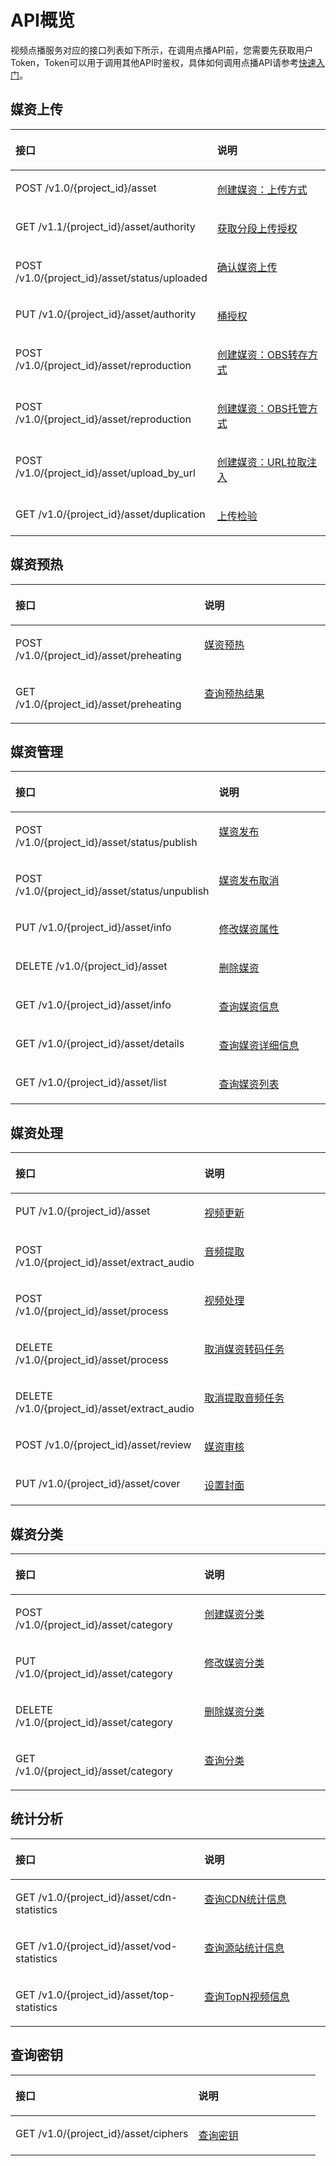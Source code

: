 # API概览<a name="vod_04_0001"></a>

视频点播服务对应的接口列表如下所示，在调用点播API前，您需要先获取用户Token，Token可以用于调用其他API时鉴权，具体如何调用点播API请参考[快速入门](示例1-媒资上传.md)。

## 媒资上传<a name="section1954516527125"></a>

<a name="table183487131317"></a>
<table><thead align="left"><tr id="row2311152631316"><th class="cellrowborder" valign="top" width="59.95%" id="mcps1.1.3.1.1"><p id="p731215260139"><a name="p731215260139"></a><a name="p731215260139"></a>接口</p>
</th>
<th class="cellrowborder" valign="top" width="40.050000000000004%" id="mcps1.1.3.1.2"><p id="p4312112614139"><a name="p4312112614139"></a><a name="p4312112614139"></a>说明</p>
</th>
</tr>
</thead>
<tbody><tr id="row168342711137"><td class="cellrowborder" valign="top" width="59.95%" headers="mcps1.1.3.1.1 "><p id="p15835379133"><a name="p15835379133"></a><a name="p15835379133"></a>POST /v1.0/{project_id}/asset</p>
</td>
<td class="cellrowborder" valign="top" width="40.050000000000004%" headers="mcps1.1.3.1.2 "><p id="p20314131918149"><a name="p20314131918149"></a><a name="p20314131918149"></a><a href="创建媒资-上传方式.md">创建媒资：上传方式</a></p>
</td>
</tr>
<tr id="row198355741317"><td class="cellrowborder" valign="top" width="59.95%" headers="mcps1.1.3.1.1 "><p id="p1883517717137"><a name="p1883517717137"></a><a name="p1883517717137"></a>GET /v1.1/{project_id}/asset/authority</p>
</td>
<td class="cellrowborder" valign="top" width="40.050000000000004%" headers="mcps1.1.3.1.2 "><p id="p33131519181411"><a name="p33131519181411"></a><a name="p33131519181411"></a><a href="获取分段上传授权.md">获取分段上传授权</a></p>
</td>
</tr>
<tr id="row78351679130"><td class="cellrowborder" valign="top" width="59.95%" headers="mcps1.1.3.1.1 "><p id="p168357712138"><a name="p168357712138"></a><a name="p168357712138"></a>POST /v1.0/{project_id}/asset/status/uploaded</p>
</td>
<td class="cellrowborder" valign="top" width="40.050000000000004%" headers="mcps1.1.3.1.2 "><p id="p1131221951412"><a name="p1131221951412"></a><a name="p1131221951412"></a><a href="确认媒资上传.md">确认媒资上传</a></p>
</td>
</tr>
<tr id="row88351570135"><td class="cellrowborder" valign="top" width="59.95%" headers="mcps1.1.3.1.1 "><p id="p58351476134"><a name="p58351476134"></a><a name="p58351476134"></a>PUT /v1.0/{project_id}/asset/authority</p>
</td>
<td class="cellrowborder" valign="top" width="40.050000000000004%" headers="mcps1.1.3.1.2 "><p id="p1031021910141"><a name="p1031021910141"></a><a name="p1031021910141"></a><a href="桶授权.md">桶授权</a></p>
</td>
</tr>
<tr id="row1583567161318"><td class="cellrowborder" valign="top" width="59.95%" headers="mcps1.1.3.1.1 "><p id="p178356711139"><a name="p178356711139"></a><a name="p178356711139"></a>POST /v1.0/{project_id}/asset/reproduction</p>
</td>
<td class="cellrowborder" valign="top" width="40.050000000000004%" headers="mcps1.1.3.1.2 "><p id="p103098191147"><a name="p103098191147"></a><a name="p103098191147"></a><a href="创建媒资-OBS转存方式.md">创建媒资：OBS转存方式</a></p>
</td>
</tr>
<tr id="row85361041111519"><td class="cellrowborder" valign="top" width="59.95%" headers="mcps1.1.3.1.1 "><p id="p1147944715155"><a name="p1147944715155"></a><a name="p1147944715155"></a>POST /v1.0/{project_id}/asset/reproduction</p>
</td>
<td class="cellrowborder" valign="top" width="40.050000000000004%" headers="mcps1.1.3.1.2 "><p id="p18536154115155"><a name="p18536154115155"></a><a name="p18536154115155"></a><a href="创建媒资-OBS托管方式.md">创建媒资：OBS托管方式</a></p>
</td>
</tr>
<tr id="row583557191319"><td class="cellrowborder" valign="top" width="59.95%" headers="mcps1.1.3.1.1 "><p id="p1983516771311"><a name="p1983516771311"></a><a name="p1983516771311"></a>POST /v1.0/{project_id}/asset/upload_by_url</p>
</td>
<td class="cellrowborder" valign="top" width="40.050000000000004%" headers="mcps1.1.3.1.2 "><p id="p1130811192144"><a name="p1130811192144"></a><a name="p1130811192144"></a><a href="创建媒资-URL拉取注入.md">创建媒资：URL拉取注入</a></p>
</td>
</tr>
<tr id="row88358716133"><td class="cellrowborder" valign="top" width="59.95%" headers="mcps1.1.3.1.1 "><p id="p783517761312"><a name="p783517761312"></a><a name="p783517761312"></a>GET /v1.0/{project_id}/asset/duplication</p>
</td>
<td class="cellrowborder" valign="top" width="40.050000000000004%" headers="mcps1.1.3.1.2 "><p id="p030651911414"><a name="p030651911414"></a><a name="p030651911414"></a><a href="上传检验.md">上传检验</a></p>
</td>
</tr>
</tbody>
</table>

## 媒资预热<a name="section893685092412"></a>

<a name="table1966855842420"></a>
<table><thead align="left"><tr id="row1564713245257"><th class="cellrowborder" valign="top" width="59.95%" id="mcps1.1.3.1.1"><p id="p166477248253"><a name="p166477248253"></a><a name="p166477248253"></a>接口</p>
</th>
<th class="cellrowborder" valign="top" width="40.050000000000004%" id="mcps1.1.3.1.2"><p id="p1764792412255"><a name="p1764792412255"></a><a name="p1764792412255"></a>说明</p>
</th>
</tr>
</thead>
<tbody><tr id="row966825818243"><td class="cellrowborder" valign="top" width="59.95%" headers="mcps1.1.3.1.1 "><p id="p866955882410"><a name="p866955882410"></a><a name="p866955882410"></a>POST /v1.0/{project_id}/asset/preheating</p>
</td>
<td class="cellrowborder" valign="top" width="40.050000000000004%" headers="mcps1.1.3.1.2 "><p id="p185497171851"><a name="p185497171851"></a><a name="p185497171851"></a><a href="媒资预热.md">媒资预热</a></p>
</td>
</tr>
<tr id="row3669185816241"><td class="cellrowborder" valign="top" width="59.95%" headers="mcps1.1.3.1.1 "><p id="p18669115816241"><a name="p18669115816241"></a><a name="p18669115816241"></a>GET /v1.0/{project_id}/asset/preheating</p>
</td>
<td class="cellrowborder" valign="top" width="40.050000000000004%" headers="mcps1.1.3.1.2 "><p id="p1766916581249"><a name="p1766916581249"></a><a name="p1766916581249"></a><a href="查询预热结果.md">查询预热结果</a></p>
</td>
</tr>
</tbody>
</table>

## 媒资管理<a name="section6123543193"></a>

<a name="table182073261196"></a>
<table><thead align="left"><tr id="row15182930101912"><th class="cellrowborder" valign="top" width="59.95%" id="mcps1.1.3.1.1"><p id="p5182330141913"><a name="p5182330141913"></a><a name="p5182330141913"></a>接口</p>
</th>
<th class="cellrowborder" valign="top" width="40.050000000000004%" id="mcps1.1.3.1.2"><p id="p9182030141914"><a name="p9182030141914"></a><a name="p9182030141914"></a>说明</p>
</th>
</tr>
</thead>
<tbody><tr id="row22071226161911"><td class="cellrowborder" valign="top" width="59.95%" headers="mcps1.1.3.1.1 "><p id="p520772612199"><a name="p520772612199"></a><a name="p520772612199"></a>POST /v1.0/{project_id}/asset/status/publish</p>
</td>
<td class="cellrowborder" valign="top" width="40.050000000000004%" headers="mcps1.1.3.1.2 "><p id="p1420711266190"><a name="p1420711266190"></a><a name="p1420711266190"></a><a href="媒资发布.md">媒资发布</a></p>
</td>
</tr>
<tr id="row8207112618193"><td class="cellrowborder" valign="top" width="59.95%" headers="mcps1.1.3.1.1 "><p id="p52081326181918"><a name="p52081326181918"></a><a name="p52081326181918"></a>POST /v1.0/{project_id}/asset/status/unpublish</p>
</td>
<td class="cellrowborder" valign="top" width="40.050000000000004%" headers="mcps1.1.3.1.2 "><p id="p532932842013"><a name="p532932842013"></a><a name="p532932842013"></a><a href="媒资发布取消.md">媒资发布取消</a></p>
</td>
</tr>
<tr id="row1320812265196"><td class="cellrowborder" valign="top" width="59.95%" headers="mcps1.1.3.1.1 "><p id="p1920811261192"><a name="p1920811261192"></a><a name="p1920811261192"></a>PUT /v1.0/{project_id}/asset/info</p>
</td>
<td class="cellrowborder" valign="top" width="40.050000000000004%" headers="mcps1.1.3.1.2 "><p id="p12328528132011"><a name="p12328528132011"></a><a name="p12328528132011"></a><a href="修改媒资属性.md">修改媒资属性</a></p>
</td>
</tr>
<tr id="row1220810263192"><td class="cellrowborder" valign="top" width="59.95%" headers="mcps1.1.3.1.1 "><p id="p520872681915"><a name="p520872681915"></a><a name="p520872681915"></a>DELETE /v1.0/{project_id}/asset</p>
</td>
<td class="cellrowborder" valign="top" width="40.050000000000004%" headers="mcps1.1.3.1.2 "><p id="p19328172819209"><a name="p19328172819209"></a><a name="p19328172819209"></a><a href="删除媒资.md">删除媒资</a></p>
</td>
</tr>
<tr id="row1120813264196"><td class="cellrowborder" valign="top" width="59.95%" headers="mcps1.1.3.1.1 "><p id="p3208826151911"><a name="p3208826151911"></a><a name="p3208826151911"></a>GET /v1.0/{project_id}/asset/info</p>
</td>
<td class="cellrowborder" valign="top" width="40.050000000000004%" headers="mcps1.1.3.1.2 "><p id="p15327028102020"><a name="p15327028102020"></a><a name="p15327028102020"></a><a href="查询媒资信息.md">查询媒资信息</a></p>
</td>
</tr>
<tr id="row1420817268196"><td class="cellrowborder" valign="top" width="59.95%" headers="mcps1.1.3.1.1 "><p id="p6208326131916"><a name="p6208326131916"></a><a name="p6208326131916"></a>GET /v1.0/{project_id}/asset/details</p>
</td>
<td class="cellrowborder" valign="top" width="40.050000000000004%" headers="mcps1.1.3.1.2 "><p id="p532682822019"><a name="p532682822019"></a><a name="p532682822019"></a><a href="查询媒资详细信息.md">查询媒资详细信息</a></p>
</td>
</tr>
<tr id="row120952616199"><td class="cellrowborder" valign="top" width="59.95%" headers="mcps1.1.3.1.1 "><p id="p11209182614198"><a name="p11209182614198"></a><a name="p11209182614198"></a>GET /v1.0/{project_id}/asset/list</p>
</td>
<td class="cellrowborder" valign="top" width="40.050000000000004%" headers="mcps1.1.3.1.2 "><p id="p203221228112013"><a name="p203221228112013"></a><a name="p203221228112013"></a><a href="查询媒资列表.md">查询媒资列表</a></p>
</td>
</tr>
</tbody>
</table>

## 媒资处理<a name="section1819719437223"></a>

<a name="table19855106231"></a>
<table><thead align="left"><tr id="row15685204142316"><th class="cellrowborder" valign="top" width="59.95%" id="mcps1.1.3.1.1"><p id="p0685124162320"><a name="p0685124162320"></a><a name="p0685124162320"></a>接口</p>
</th>
<th class="cellrowborder" valign="top" width="40.050000000000004%" id="mcps1.1.3.1.2"><p id="p86856417238"><a name="p86856417238"></a><a name="p86856417238"></a>说明</p>
</th>
</tr>
</thead>
<tbody><tr id="row165542143711"><td class="cellrowborder" valign="top" width="59.95%" headers="mcps1.1.3.1.1 "><p id="p1963195823715"><a name="p1963195823715"></a><a name="p1963195823715"></a>PUT /v1.0/{project_id}/asset</p>
</td>
<td class="cellrowborder" valign="top" width="40.050000000000004%" headers="mcps1.1.3.1.2 "><p id="p56311658103712"><a name="p56311658103712"></a><a name="p56311658103712"></a><a href="视频更新.md">视频更新</a></p>
</td>
</tr>
<tr id="row19912452371"><td class="cellrowborder" valign="top" width="59.95%" headers="mcps1.1.3.1.1 "><p id="p112931452123718"><a name="p112931452123718"></a><a name="p112931452123718"></a>POST /v1.0/{project_id}/asset/extract_audio</p>
</td>
<td class="cellrowborder" valign="top" width="40.050000000000004%" headers="mcps1.1.3.1.2 "><p id="p52931052193713"><a name="p52931052193713"></a><a name="p52931052193713"></a><a href="音频提取.md">音频提取</a></p>
</td>
</tr>
<tr id="row68563002313"><td class="cellrowborder" valign="top" width="59.95%" headers="mcps1.1.3.1.1 "><p id="p148567022317"><a name="p148567022317"></a><a name="p148567022317"></a>POST /v1.0/{project_id}/asset/process</p>
</td>
<td class="cellrowborder" valign="top" width="40.050000000000004%" headers="mcps1.1.3.1.2 "><p id="p1452516367231"><a name="p1452516367231"></a><a name="p1452516367231"></a><a href="视频处理.md">视频处理</a></p>
</td>
</tr>
<tr id="row8673163872920"><td class="cellrowborder" valign="top" width="59.95%" headers="mcps1.1.3.1.1 "><p id="p567473852918"><a name="p567473852918"></a><a name="p567473852918"></a>DELETE /v1.0/{project_id}/asset/process</p>
</td>
<td class="cellrowborder" valign="top" width="40.050000000000004%" headers="mcps1.1.3.1.2 "><p id="p8674738102920"><a name="p8674738102920"></a><a name="p8674738102920"></a><a href="取消媒资转码任务.md">取消媒资转码任务</a></p>
</td>
</tr>
<tr id="row18864117163014"><td class="cellrowborder" valign="top" width="59.95%" headers="mcps1.1.3.1.1 "><p id="p16864141714309"><a name="p16864141714309"></a><a name="p16864141714309"></a>DELETE /v1.0/{project_id}/asset/extract_audio</p>
</td>
<td class="cellrowborder" valign="top" width="40.050000000000004%" headers="mcps1.1.3.1.2 "><p id="p1386481763010"><a name="p1386481763010"></a><a name="p1386481763010"></a><a href="取消提取音频任务.md">取消提取音频任务</a></p>
</td>
</tr>
<tr id="row326191817471"><td class="cellrowborder" valign="top" width="59.95%" headers="mcps1.1.3.1.1 "><p id="p69839188472"><a name="p69839188472"></a><a name="p69839188472"></a>POST /v1.0/{project_id}/asset/review</p>
</td>
<td class="cellrowborder" valign="top" width="40.050000000000004%" headers="mcps1.1.3.1.2 "><p id="p198310186476"><a name="p198310186476"></a><a name="p198310186476"></a><a href="媒资审核.md">媒资审核</a></p>
</td>
</tr>
<tr id="row8558145913473"><td class="cellrowborder" valign="top" width="59.95%" headers="mcps1.1.3.1.1 "><p id="zh-cn_topic_0128109935_zh-cn_topic_0127939728_p757644710309"><a name="zh-cn_topic_0128109935_zh-cn_topic_0127939728_p757644710309"></a><a name="zh-cn_topic_0128109935_zh-cn_topic_0127939728_p757644710309"></a>PUT /v1.0/{project_id}/asset/cover</p>
</td>
<td class="cellrowborder" valign="top" width="40.050000000000004%" headers="mcps1.1.3.1.2 "><p id="p12558859194717"><a name="p12558859194717"></a><a name="p12558859194717"></a><a href="设置封面.md">设置封面</a></p>
</td>
</tr>
</tbody>
</table>

## 媒资分类<a name="section17774201872712"></a>

<a name="table1079032632712"></a>
<table><thead align="left"><tr id="row1189417296271"><th class="cellrowborder" valign="top" width="59.95%" id="mcps1.1.3.1.1"><p id="p489452917271"><a name="p489452917271"></a><a name="p489452917271"></a>接口</p>
</th>
<th class="cellrowborder" valign="top" width="40.050000000000004%" id="mcps1.1.3.1.2"><p id="p789472911275"><a name="p789472911275"></a><a name="p789472911275"></a>说明</p>
</th>
</tr>
</thead>
<tbody><tr id="row87911626182710"><td class="cellrowborder" valign="top" width="59.95%" headers="mcps1.1.3.1.1 "><p id="p1979182632713"><a name="p1979182632713"></a><a name="p1979182632713"></a>POST /v1.0/{project_id}/asset/category</p>
</td>
<td class="cellrowborder" valign="top" width="40.050000000000004%" headers="mcps1.1.3.1.2 "><p id="p480085711272"><a name="p480085711272"></a><a name="p480085711272"></a><a href="创建媒资分类.md">创建媒资分类</a></p>
</td>
</tr>
<tr id="row0791182642711"><td class="cellrowborder" valign="top" width="59.95%" headers="mcps1.1.3.1.1 "><p id="p197911226142714"><a name="p197911226142714"></a><a name="p197911226142714"></a>PUT /v1.0/{project_id}/asset/category</p>
</td>
<td class="cellrowborder" valign="top" width="40.050000000000004%" headers="mcps1.1.3.1.2 "><p id="p117998574277"><a name="p117998574277"></a><a name="p117998574277"></a><a href="修改媒资分类.md">修改媒资分类</a></p>
</td>
</tr>
<tr id="row27911826112720"><td class="cellrowborder" valign="top" width="59.95%" headers="mcps1.1.3.1.1 "><p id="p8791202632719"><a name="p8791202632719"></a><a name="p8791202632719"></a>DELETE /v1.0/{project_id}/asset/category</p>
</td>
<td class="cellrowborder" valign="top" width="40.050000000000004%" headers="mcps1.1.3.1.2 "><p id="p13799457142718"><a name="p13799457142718"></a><a name="p13799457142718"></a><a href="删除媒资分类.md">删除媒资分类</a></p>
</td>
</tr>
<tr id="row1679132612279"><td class="cellrowborder" valign="top" width="59.95%" headers="mcps1.1.3.1.1 "><p id="p7791152616278"><a name="p7791152616278"></a><a name="p7791152616278"></a>GET /v1.0/{project_id}/asset/category</p>
</td>
<td class="cellrowborder" valign="top" width="40.050000000000004%" headers="mcps1.1.3.1.2 "><p id="p479812578273"><a name="p479812578273"></a><a name="p479812578273"></a><a href="查询分类.md">查询分类</a></p>
</td>
</tr>
</tbody>
</table>

## 统计分析<a name="section373855542811"></a>

<a name="table1079750112910"></a>
<table><thead align="left"><tr id="row395925142918"><th class="cellrowborder" valign="top" width="59.95%" id="mcps1.1.3.1.1"><p id="p3959205142917"><a name="p3959205142917"></a><a name="p3959205142917"></a>接口</p>
</th>
<th class="cellrowborder" valign="top" width="40.050000000000004%" id="mcps1.1.3.1.2"><p id="p1595910516297"><a name="p1595910516297"></a><a name="p1595910516297"></a>说明</p>
</th>
</tr>
</thead>
<tbody><tr id="row1179717072913"><td class="cellrowborder" valign="top" width="59.95%" headers="mcps1.1.3.1.1 "><p id="p6797170142914"><a name="p6797170142914"></a><a name="p6797170142914"></a>GET /v1.0/{project_id}/asset/cdn-statistics</p>
</td>
<td class="cellrowborder" valign="top" width="40.050000000000004%" headers="mcps1.1.3.1.2 "><p id="p64564242299"><a name="p64564242299"></a><a name="p64564242299"></a><a href="查询CDN统计信息.md">查询CDN统计信息</a></p>
</td>
</tr>
<tr id="row1379715092915"><td class="cellrowborder" valign="top" width="59.95%" headers="mcps1.1.3.1.1 "><p id="p197971806294"><a name="p197971806294"></a><a name="p197971806294"></a>GET /v1.0/{project_id}/asset/vod-statistics</p>
</td>
<td class="cellrowborder" valign="top" width="40.050000000000004%" headers="mcps1.1.3.1.2 "><p id="p1645582422913"><a name="p1645582422913"></a><a name="p1645582422913"></a><a href="查询源站统计信息.md">查询源站统计信息</a></p>
</td>
</tr>
<tr id="row157981203295"><td class="cellrowborder" valign="top" width="59.95%" headers="mcps1.1.3.1.1 "><p id="p1479817082918"><a name="p1479817082918"></a><a name="p1479817082918"></a>GET /v1.0/{project_id}/asset/top-statistics</p>
</td>
<td class="cellrowborder" valign="top" width="40.050000000000004%" headers="mcps1.1.3.1.2 "><p id="p1545416246297"><a name="p1545416246297"></a><a name="p1545416246297"></a><a href="查询TopN媒资信息.md">查询TopN视频信息</a></p>
</td>
</tr>
</tbody>
</table>

## 查询密钥<a name="section0232161773316"></a>

<a name="table796242413344"></a>
<table><thead align="left"><tr id="row1396252417347"><th class="cellrowborder" valign="top" width="59.95%" id="mcps1.1.3.1.1"><p id="p2962102423414"><a name="p2962102423414"></a><a name="p2962102423414"></a>接口</p>
</th>
<th class="cellrowborder" valign="top" width="40.050000000000004%" id="mcps1.1.3.1.2"><p id="p1196362419349"><a name="p1196362419349"></a><a name="p1196362419349"></a>说明</p>
</th>
</tr>
</thead>
<tbody><tr id="row1496362493418"><td class="cellrowborder" valign="top" width="59.95%" headers="mcps1.1.3.1.1 "><p id="p66303377349"><a name="p66303377349"></a><a name="p66303377349"></a>GET /v1.0/{project_id}/asset/ciphers</p>
</td>
<td class="cellrowborder" valign="top" width="40.050000000000004%" headers="mcps1.1.3.1.2 "><p id="p463083719343"><a name="p463083719343"></a><a name="p463083719343"></a><a href="密钥查询接口.md">查询密钥</a></p>
</td>
</tr>
</tbody>
</table>

